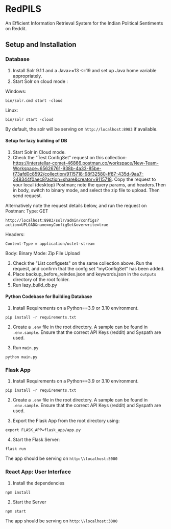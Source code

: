 # RedPILS

An Efficient Information Retrieval System for the Indian Political Sentiments on Reddit. 

## Setup and Installation

### Database

1. Install Solr 9.1.1 and a Java>=13 <=19 and set up Java home variable appropriately.
2. Start Solr on cloud mode :

Windows: 
```
bin/solr.cmd start -cloud
```
Linux: 
```
bin/solr start -cloud
```
By default, the solr will be serving on `http://localhost:8983` if available. 

#### Setup for lazy building of DB

1. Start Solr in Cloud mode.
2. Check the "Test ConfigSet" request on this collection: https://interstellar-comet-46866.postman.co/workspace/New-Team-Workspace~65626761-938b-4a33-85be-f73afd0c8592/collection/9115718-98f32580-ff87-435d-9aa7-348344f0aec8?action=share&creator=9115718. Copy the request to your local (desktop) Postman; note the query params, and headers.Then in body, switch to binary mode, and select the zip file to upload. Then send request.

Alternatively note the request details below, and run the request on Postman:
Type: GET

```
http://localhost:8983/solr/admin/configs?action=UPLOAD&name=myConfigSet&overwrite=true
```

Headers:

    Content-Type = application/octet-stream

Body: Binary Mode: Zip File Upload

3. Check the "List configsets" on the same collection above. Run the request, and confirm that the confg set "myConfigSet" has been added. 
4. Place backup_before_reindex.json and keywords.json in the `outputs` directory of the root folder.
5. Run lazy_build_db.py

#### Python Codebase for Building Database
1. Install Requirements on a Python==3.9 or 3.10 environment.
``` 
pip install -r requirements.txt 
```

2. Create a `.env` file in the root directory. A sample can be found in `.env.sample`. Ensure that the correct API Keys (reddit) and Syspath are used.

3. Run `main.py`
```
python main.py
```

### Flask App
1. Install Requirements on a Python==3.9 or 3.10 environment.
``` 
pip install -r requirements.txt 
```
2. Create a `.env` file in the root directory. A sample can be found in `.env.sample`. Ensure that the correct API Keys (reddit) and Syspath are used. 

3. Export the Flask App from the root directory using:
``` 
export FLASK_APP=flask_app/app.py 
```
4. Start the Flask Server: 
``` 
flask run 
```

The app should be serving on `http:\\localhost:5000`


### React App: User Interface

1. Install the dependencies

```
npm install
```

2. Start the Server
```
npm start
```
The app should be serving on `http:\\localhost:3000`